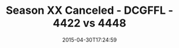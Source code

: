 ---
title: Season XX Canceled - DCGFFL - 4422 vs 4448
teams_score:
- team: 4422
  score: 46
- team: 4448
  score: 8
mvp: John B (Orange), Emory R (Vegas)
game-ball: N/A
season: 10
week: 8
date: '2015-04-30T17:24:59'
pageid: season-10-week-8-4422-vs-4448
---